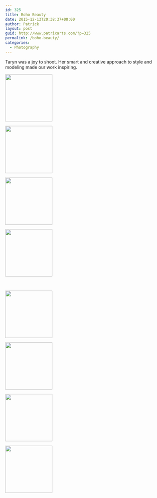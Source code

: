 ```yaml
---
id: 325
title: Boho Beauty
date: 2015-12-13T20:38:37+00:00
author: Patrick
layout: post
guid: http://www.patrixarts.com/?p=325
permalink: /boho-beauty/
categories:
  - Photography
---
```

Taryn was a joy to shoot. Her smart and creative approach to style and modeling made our work inspiring.

<div id='gallery-27' class='gallery galleryid-325 gallery-columns-4 gallery-size-thumbnail'>
  <dl class='gallery-item'>
    <dt class='gallery-icon portrait'>
      <a href='http://www.patrixarts.com/wp-content/uploads/2015/12/Taryn-8.jpg'><img width="150" height="150" src="http://www.patrixarts.com/wp-content/uploads/2015/12/Taryn-8-150x150.jpg" class="attachment-thumbnail size-thumbnail" alt="" srcset="http://www.patrixarts.com/wp-content/uploads/2015/12/Taryn-8-150x150.jpg 150w, http://www.patrixarts.com/wp-content/uploads/2015/12/Taryn-8-180x180.jpg 180w, http://www.patrixarts.com/wp-content/uploads/2015/12/Taryn-8-300x300.jpg 300w" sizes="(max-width: 150px) 100vw, 150px" /></a>
    </dt>
  </dl>
  
  <dl class='gallery-item'>
    <dt class='gallery-icon portrait'>
      <a href='http://www.patrixarts.com/wp-content/uploads/2015/12/Taryn-5.jpg'><img width="150" height="150" src="http://www.patrixarts.com/wp-content/uploads/2015/12/Taryn-5-150x150.jpg" class="attachment-thumbnail size-thumbnail" alt="" srcset="http://www.patrixarts.com/wp-content/uploads/2015/12/Taryn-5-150x150.jpg 150w, http://www.patrixarts.com/wp-content/uploads/2015/12/Taryn-5-180x180.jpg 180w, http://www.patrixarts.com/wp-content/uploads/2015/12/Taryn-5-300x300.jpg 300w" sizes="(max-width: 150px) 100vw, 150px" /></a>
    </dt>
  </dl>
  
  <dl class='gallery-item'>
    <dt class='gallery-icon portrait'>
      <a href='http://www.patrixarts.com/wp-content/uploads/2015/12/Taryn-1.jpg'><img width="150" height="150" src="http://www.patrixarts.com/wp-content/uploads/2015/12/Taryn-1-150x150.jpg" class="attachment-thumbnail size-thumbnail" alt="" srcset="http://www.patrixarts.com/wp-content/uploads/2015/12/Taryn-1-150x150.jpg 150w, http://www.patrixarts.com/wp-content/uploads/2015/12/Taryn-1-180x180.jpg 180w, http://www.patrixarts.com/wp-content/uploads/2015/12/Taryn-1-300x300.jpg 300w" sizes="(max-width: 150px) 100vw, 150px" /></a>
    </dt>
  </dl>
  
  <dl class='gallery-item'>
    <dt class='gallery-icon portrait'>
      <a href='http://www.patrixarts.com/wp-content/uploads/2015/12/Taryn-1-2.jpg'><img width="150" height="150" src="http://www.patrixarts.com/wp-content/uploads/2015/12/Taryn-1-2-150x150.jpg" class="attachment-thumbnail size-thumbnail" alt="" srcset="http://www.patrixarts.com/wp-content/uploads/2015/12/Taryn-1-2-150x150.jpg 150w, http://www.patrixarts.com/wp-content/uploads/2015/12/Taryn-1-2-180x180.jpg 180w, http://www.patrixarts.com/wp-content/uploads/2015/12/Taryn-1-2-300x300.jpg 300w" sizes="(max-width: 150px) 100vw, 150px" /></a>
    </dt>
  </dl>
  
  <br style="clear: both" />
  
  <dl class='gallery-item'>
    <dt class='gallery-icon landscape'>
      <a href='http://www.patrixarts.com/wp-content/uploads/2015/12/Taryn-15.jpg'><img width="150" height="150" src="http://www.patrixarts.com/wp-content/uploads/2015/12/Taryn-15-150x150.jpg" class="attachment-thumbnail size-thumbnail" alt="" srcset="http://www.patrixarts.com/wp-content/uploads/2015/12/Taryn-15-150x150.jpg 150w, http://www.patrixarts.com/wp-content/uploads/2015/12/Taryn-15-180x180.jpg 180w, http://www.patrixarts.com/wp-content/uploads/2015/12/Taryn-15-300x300.jpg 300w" sizes="(max-width: 150px) 100vw, 150px" /></a>
    </dt>
  </dl>
  
  <dl class='gallery-item'>
    <dt class='gallery-icon landscape'>
      <a href='http://www.patrixarts.com/wp-content/uploads/2015/12/Taryn-16.jpg'><img width="150" height="150" src="http://www.patrixarts.com/wp-content/uploads/2015/12/Taryn-16-150x150.jpg" class="attachment-thumbnail size-thumbnail" alt="" srcset="http://www.patrixarts.com/wp-content/uploads/2015/12/Taryn-16-150x150.jpg 150w, http://www.patrixarts.com/wp-content/uploads/2015/12/Taryn-16-180x180.jpg 180w, http://www.patrixarts.com/wp-content/uploads/2015/12/Taryn-16-300x300.jpg 300w" sizes="(max-width: 150px) 100vw, 150px" /></a>
    </dt>
  </dl>
  
  <dl class='gallery-item'>
    <dt class='gallery-icon portrait'>
      <a href='http://www.patrixarts.com/wp-content/uploads/2015/12/Taryn-13.jpg'><img width="150" height="150" src="http://www.patrixarts.com/wp-content/uploads/2015/12/Taryn-13-150x150.jpg" class="attachment-thumbnail size-thumbnail" alt="" srcset="http://www.patrixarts.com/wp-content/uploads/2015/12/Taryn-13-150x150.jpg 150w, http://www.patrixarts.com/wp-content/uploads/2015/12/Taryn-13-180x180.jpg 180w, http://www.patrixarts.com/wp-content/uploads/2015/12/Taryn-13-300x300.jpg 300w" sizes="(max-width: 150px) 100vw, 150px" /></a>
    </dt>
  </dl>
  
  <dl class='gallery-item'>
    <dt class='gallery-icon landscape'>
      <a href='http://www.patrixarts.com/wp-content/uploads/2015/12/Taryn-17.jpg'><img width="150" height="150" src="http://www.patrixarts.com/wp-content/uploads/2015/12/Taryn-17-150x150.jpg" class="attachment-thumbnail size-thumbnail" alt="" srcset="http://www.patrixarts.com/wp-content/uploads/2015/12/Taryn-17-150x150.jpg 150w, http://www.patrixarts.com/wp-content/uploads/2015/12/Taryn-17-180x180.jpg 180w, http://www.patrixarts.com/wp-content/uploads/2015/12/Taryn-17-300x300.jpg 300w" sizes="(max-width: 150px) 100vw, 150px" /></a>
    </dt>
  </dl>
  
  <br style="clear: both" />
</div>
